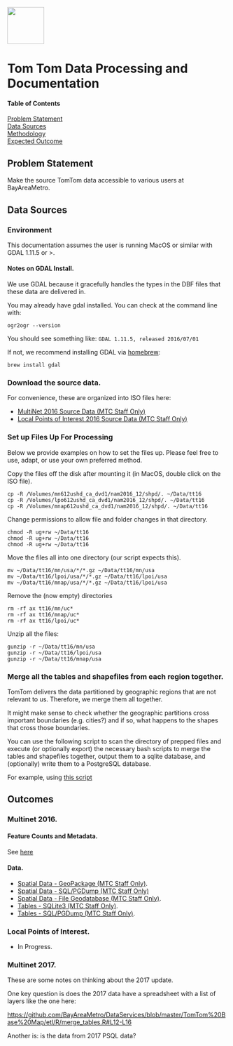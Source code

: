 <a href="url"><img src="http://gis.mtc.ca.gov/mtcimages/mtcgisLogo.png" align="top" height="84" width="84" ></a>  

# Tom Tom Data Processing and Documentation  
  
#### Table of Contents  
[Problem Statement](#problem-statement)   
[Data Sources](#data-sources)  
[Methodology](#methodology)   
[Expected Outcome](#outcome)  

## Problem Statement  

Make the source TomTom data accessible to various users at BayAreaMetro.  

## Data Sources

### Environment

This documentation assumes the user is running MacOS or similar with GDAL 1.11.5 or >.   

#### Notes on GDAL Install. 

We use GDAL because it gracefully handles the types in the DBF files that these data are delivered in.  

You may already have gdal installed. You can check at the command line with:  

`ogr2ogr --version` 

You should see something like: `GDAL 1.11.5, released 2016/07/01`

If not, we recommend installing GDAL via [homebrew](https://brew.sh/):  

`brew install gdal`

### Download the source data. 

For convenience, these are organized into ISO files here:

- [MultiNet 2016 Source Data (MTC Staff Only)](https://s3-us-west-2.amazonaws.com/tomtomdisks/tomtom_mn_2016_12.iso)    
- [Local Points of Interest 2016 Source Data (MTC Staff Only)](https://s3-us-west-2.amazonaws.com/tomtomdisks/tomtom_lpoi_2016_12.iso)    

### Set up Files Up For Processing

Below we provide examples on how to set the files up. Please feel free to use, adapt, or use your own preferred method.

Copy the files off the disk after mounting it (in MacOS, double click on the ISO file).     

```
cp -R /Volumes/mn612ushd_ca_dvd1/nam2016_12/shpd/. ~/Data/tt16
cp -R /Volumes/lpo612ushd_ca_dvd1/nam2016_12/shpd/. ~/Data/tt16
cp -R /Volumes/mnap612ushd_ca_dvd1/nam2016_12/shpd/. ~/Data/tt16
```


Change permissions to allow file and folder changes in that directory. 

```
chmod -R ug+rw ~/Data/tt16
chmod -R ug+rw ~/Data/tt16
chmod -R ug+rw ~/Data/tt16
```

Move the files all into one directory (our script expects this).  

```
mv ~/Data/tt16/mn/usa/*/*.gz ~/Data/tt16/mn/usa
mv ~/Data/tt16/lpoi/usa/*/*.gz ~/Data/tt16/lpoi/usa
mv ~/Data/tt16/mnap/usa/*/*.gz ~/Data/tt16/lpoi/usa
```

Remove the (now empty) directories  

```
rm -rf ax tt16/mn/uc*
rm -rf ax tt16/mnap/uc*
rm -rf ax tt16/lpoi/uc*
```

Unzip all the files:

```
gunzip -r ~/Data/tt16/mn/usa
gunzip -r ~/Data/tt16/lpoi/usa
gunzip -r ~/Data/tt16/mnap/usa
```

### Merge all the tables and shapefiles from each region together.   

TomTom delivers the data partitioned by geographic regions that are not relevant to us. Therefore, we merge them all together. 

It might make sense to check whether the geographic partitions cross important boundaries (e.g. cities?) and if so, what happens to the shapes that cross those boundaries.

You can use the following script to scan the directory of prepped files and execute (or optionally export) the necessary bash scripts to merge the tables and shapefiles together, output them to a sqlite database, and (optionally) write them to a PostgreSQL database.   

For example, using [this script](https://github.com/BayAreaMetro/DataServices/blob/master/TomTom%20Base%20Map/etl/R/merge_tables.R)

## Outcomes

### Multinet 2016. 

#### Feature Counts and Metadata. 

See [here](https://github.com/BayAreaMetro/DataServices/blob/55e08ab3d0bb20df6252a2e48302ccab2850b62a/TomTom%20Base%20Map/etl/metadata/2016_multinet.csv)

#### Data. 

- [Spatial Data - GeoPackage (MTC Staff Only)](https://mtcdrive.box.com/s/u8rkmbnnzk2p8hn1knc8ek9e9ycccvxd). 
- [Spatial Data - SQL/PGDump (MTC Staff Only)](https://mtcdrive.box.com/s/qpxt802z2rv0k6fr5v2v3x571y312bqr)
- [Spatial Data - File Geodatabase (MTC Staff Only)](https://mtcdrive.box.com/s/qpxt802z2rv0k6fr5v2v3x571y312bqr).
- [Tables - SQLite3 (MTC Staff Only)](https://mtcdrive.box.com/s/42o3wmgwy4s3r8qav39b1pv4yomhrkhw). 
- [Tables - SQL/PGDump (MTC Staff Only)](https://mtcdrive.box.com/s/yn40apz8skg9os09bk49q7b4ld9xpj1a). 

### Local Points of Interest.
- In Progress. 

### Multinet 2017. 

These are some notes on thinking about the 2017 update. 

One key question is does the 2017 data have a spreadsheet with a list of layers like the one here:

https://github.com/BayAreaMetro/DataServices/blob/master/TomTom%20Base%20Map/etl/R/merge_tables.R#L12-L16

Another is: is the data from 2017 PSQL data?
